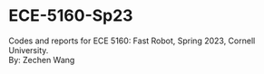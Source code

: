 # ECE-5160-Sp23
Codes and reports for ECE 5160: Fast Robot, Spring 2023, Cornell University. <br>
By: Zechen Wang <zw652>
